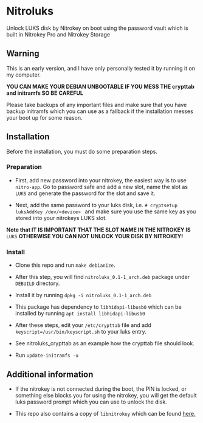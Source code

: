 # Nitroluks

Unlock LUKS disk by Nitrokey on boot using the password vault which is built in Nitrokey Pro and Nitrokey Storage

## Warning

This is an early version, and I have only personally tested it by running it on my computer.

__YOU CAN MAKE YOUR DEBIAN UNBOOTABLE IF YOU MESS THE crypttab and initramfs SO BE CAREFUL__

Please take backups of any important files and make sure that you have backup initramfs which you can use as a fallback if the installation messes your boot up for some reason.

## Installation

Before the installation, you must do some preparation steps.

### Preparation
* First, add new password into your nitrokey, the easiest way is to use `nitro-app`. Go to password safe and add a new slot, name the slot as `LUKS` and generate the password for the slot and save it.

* Next, add the same password to your luks disk, i.e. `# cryptsetup luksAddKey /dev/<device> ` and make sure you use the same key as you stored into your nitrokeys LUKS slot.

__Note that IT IS IMPORTANT THAT THE SLOT NAME IN THE NITROKEY IS__ `LUKS` __OTHERWISE YOU CAN NOT UNLOCK YOUR DISK BY NITROKEY!__


### Install
* Clone this repo and run `make debianize`.

* After this step, you will find `nitroluks_0.1-1_arch.deb` package under `DEBUILD` directory.

* Install it by running `dpkg -i nitroluks_0.1-1_arch.deb`

* This package has dependency to `libhidapi-libusb0` which can be installed by running `apt install libhidapi-libusb0`

* After these steps, edit your `/etc/crypttab` file and add `keyscript=/usr/bin/keyscript.sh` to your luks entry. 

* See nitroluks_crypttab as an example how the crypttab file should look.

* Run `update-initramfs -u`

## Additional information

* If the nitrokey is not connected during the boot, the PIN is locked, or something else blocks you for using the nitrokey, you will get the default luks password prompt which you can use to unlock the disk.

* This repo also contains a copy of `libnitrokey` which can be found [here.](https://github.com/Nitrokey/libnitrokey)